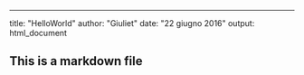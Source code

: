 ---
title: "HelloWorld"
author: "Giuliet"
date: "22 giugno 2016"
output: html_document

## This is a markdown file